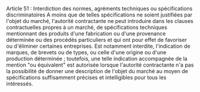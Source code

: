 Article 51 : Interdiction des normes, agréments techniques ou
spécifications discriminatoires
A moins que de telles spécifications ne soient justifiées par l'objet
du marché, l'autorité contractante ne peut introduire dans les clauses
contractuelles propres à un marché, de spécifications techniques
mentionnant des produits d'une fabrication ou d'une provenance
déterminée ou des procédés particuliers et qui ont pour effet de
favoriser ou d'éliminer certaines entreprises.
Est notamment interdite, l'indication de marques, de brevets ou de
types, ou celle d'une origine ou d'une production déterminée ;
toutefois, une telle indication accompagnée de la mention "ou
équivalent" est autorisée lorsque l'autorité contractante n'a pas la
possibilité de donner une description de l'objet du marché au moyen de
spécifications suffisamment précises et intelligibles pour tous les
intéressés.